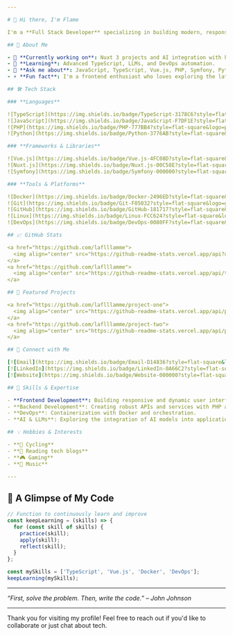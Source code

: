```yaml
---

# 👋 Hi there, I'm Flame

I'm a **Full Stack Developer** specializing in building modern, responsive web applications. While my passion lies in frontend development, I have a strong background in backend systems and DevOps.

## 💼 About Me

- 🔭 **Currently working on**: Nuxt 3 projects and AI integration with hardware.
- 🌱 **Learning**: Advanced TypeScript, LLMs, and DevOps automation.
- 💬 **Ask me about**: JavaScript, TypeScript, Vue.js, PHP, Symfony, Python, Docker.
- ⚡ **Fun fact**: I'm a frontend enthusiast who loves exploring the latest in AI technologies.

## 🛠 Tech Stack

### **Languages**

![TypeScript](https://img.shields.io/badge/TypeScript-3178C6?style=flat-square&logo=typescript&logoColor=white)
![JavaScript](https://img.shields.io/badge/JavaScript-F7DF1E?style=flat-square&logo=javascript&logoColor=black)
![PHP](https://img.shields.io/badge/PHP-777BB4?style=flat-square&logo=php&logoColor=white)
![Python](https://img.shields.io/badge/Python-3776AB?style=flat-square&logo=python&logoColor=white)

### **Frameworks & Libraries**

![Vue.js](https://img.shields.io/badge/Vue.js-4FC08D?style=flat-square&logo=vue.js&logoColor=white)
![Nuxt.js](https://img.shields.io/badge/Nuxt.js-00C58E?style=flat-square&logo=nuxt.js&logoColor=white)
![Symfony](https://img.shields.io/badge/Symfony-000000?style=flat-square&logo=symfony&logoColor=white)

### **Tools & Platforms**

![Docker](https://img.shields.io/badge/Docker-2496ED?style=flat-square&logo=docker&logoColor=white)
![Git](https://img.shields.io/badge/Git-F05032?style=flat-square&logo=git&logoColor=white)
![GitHub](https://img.shields.io/badge/GitHub-181717?style=flat-square&logo=github&logoColor=white)
![Linux](https://img.shields.io/badge/Linux-FCC624?style=flat-square&logo=linux&logoColor=black)
![DevOps](https://img.shields.io/badge/DevOps-0080FF?style=flat-square&logo=devops&logoColor=white)

## 📈 GitHub Stats

<a href="https://github.com/laflllamme">
  <img align="center" src="https://github-readme-stats.vercel.app/api?username=laflllamme&show_icons=true&hide_border=true&count_private=true&theme=default" />
</a>
<a href="https://github.com/laflllamme">
  <img align="center" src="https://github-readme-stats.vercel.app/api/top-langs/?username=laflllamme&layout=compact&hide_border=true&theme=default" />
</a>

## 🚀 Featured Projects

<a href="https://github.com/laflllamme/project-one">
  <img align="center" src="https://github-readme-stats.vercel.app/api/pin/?username=laflllamme&repo=project-one&hide_border=true&theme=default" />
</a>
<a href="https://github.com/laflllamme/project-two">
  <img align="center" src="https://github-readme-stats.vercel.app/api/pin/?username=laflllamme&repo=project-two&hide_border=true&theme=default" />
</a>

## 🔗 Connect with Me

[![Email](https://img.shields.io/badge/Email-D14836?style=flat-square&logo=gmail&logoColor=white)](mailto:your.email@example.com)
[![LinkedIn](https://img.shields.io/badge/LinkedIn-0A66C2?style=flat-square&logo=linkedin&logoColor=white)](https://linkedin.com/in/your-profile)
[![Website](https://img.shields.io/badge/Website-000000?style=flat-square&logo=About.me&logoColor=white)](https://yourwebsite.com)

## 🎯 Skills & Expertise

- **Frontend Development**: Building responsive and dynamic user interfaces with modern JavaScript frameworks.
- **Backend Development**: Creating robust APIs and services with PHP and Python.
- **DevOps**: Containerization with Docker and orchestration.
- **AI & LLMs**: Exploring the integration of AI models into applications.

## 💡 Hobbies & Interests

- **🚴 Cycling**
- **📖 Reading tech blogs**
- **🎮 Gaming**
- **🎵 Music**

---
```


## 📄 A Glimpse of My Code

```javascript
// Function to continuously learn and improve
const keepLearning = (skills) => {
  for (const skill of skills) {
    practice(skill);
    apply(skill);
    reflect(skill);
  }
};

const mySkills = ['TypeScript', 'Vue.js', 'Docker', 'DevOps'];
keepLearning(mySkills);
```

---

*“First, solve the problem. Then, write the code.” – John Johnson*

---

Thank you for visiting my profile! Feel free to reach out if you'd like to collaborate or just chat about tech.
